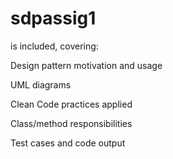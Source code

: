 # sdpassig1

is included, covering:

Design pattern motivation and usage

UML diagrams

Clean Code practices applied

Class/method responsibilities

Test cases and code output
